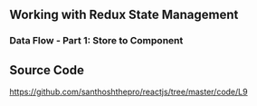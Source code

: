 ## Working with Redux State Management

### Data Flow - Part 1: Store to Component

## Source Code
https://github.com/santhoshthepro/reactjs/tree/master/code/L9
